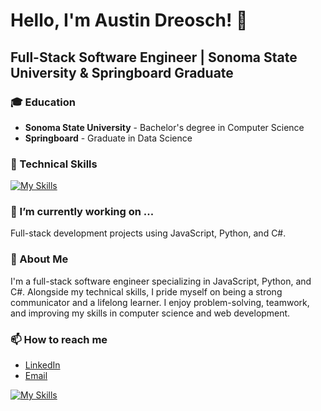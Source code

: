 # Hello, I'm Austin Dreosch! 👋

## Full-Stack Software Engineer | Sonoma State University & Springboard Graduate

### 🎓 Education
* **Sonoma State University** - Bachelor's degree in Computer Science
* **Springboard** - Graduate in Data Science

### 🚀 Technical Skills
[![My Skills](https://skillicons.dev/icons?i=js,nodejs,react,express,postgresql,mongodb,redux,tailwindcss,python,flask,sqlalchemy,css,csharp,unity,auth0,stripe,nextjs,sql,html,jquery,bootstrap,jest,jasmine,git)](https://skillicons.dev)

### 🔭 I’m currently working on ...
Full-stack development projects using JavaScript, Python, and C#.

### 💬 About Me
I'm a full-stack software engineer specializing in JavaScript, Python, and C#. Alongside my technical skills, I pride myself on being a strong communicator and a lifelong learner. I enjoy problem-solving, teamwork, and improving my skills in computer science and web development.

### 📫 How to reach me
* [LinkedIn](https://www.linkedin.com/in/your-linkedin-username/)
* [Email](mailto:your-email@example.com)



[![My Skills](https://skillicons.dev/icons?i=js,py,cs,nodejs,react,nextjs,express,postgresql,mongodb,redux,tailwindcss,flask,css,unity,html,jquery,bootstrap,jest,git,stackoverflow,vercel,vscode,blender,bootstrap&perline=12)](https://skillicons.dev)

<!--
**austindreosch/austindreosch** is a ✨ _special_ ✨ repository because its `README.md` (this file) appears on your GitHub profile.

Here are some ideas to get you started:

- 🔭 I’m currently working on ...
- 🌱 I’m currently learning ...
- 👯 I’m looking to collaborate on ...
- 🤔 I’m looking for help with ...
- 💬 Ask me about ...
- 📫 How to reach me: ...
- 😄 Pronouns: ...
- ⚡ Fun fact: ...
-->

